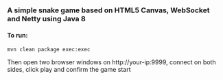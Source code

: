 ### A simple snake game based on HTML5 Canvas, WebSocket and Netty using Java 8

#### To run:
```
mvn clean package exec:exec
```
Then open two browser windows on http://your-ip:9999, connect on both sides, click play and confirm the game start



